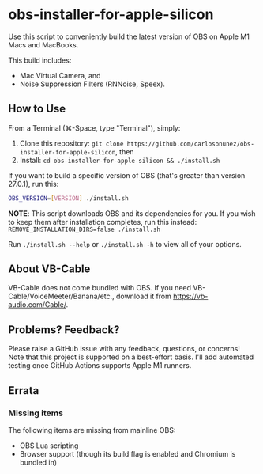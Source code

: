 # obs-installer-for-apple-silicon

Use this script to conveniently build the latest version of OBS on Apple M1 Macs and MacBooks.

This build includes:

* Mac Virtual Camera, and
* Noise Suppression Filters (RNNoise, Speex).

## How to Use

From a Terminal (⌘-Space, type "Terminal"), simply:

1. Clone this repository: `git clone https://github.com/carlosonunez/obs-installer-for-apple-silicon`, then
2. Install: `cd obs-installer-for-apple-silicon && ./install.sh`

If you want to build a specific version of OBS (that's greater than version 27.0.1),
run this:

```sh
OBS_VERSION=[VERSION] ./install.sh
```

**NOTE**: This script downloads OBS and its dependencies for you. If you wish to keep them
after installation completes, run this instead:
`REMOVE_INSTALLATION_DIRS=false ./install.sh`

Run `./install.sh --help` or `./install.sh -h` to view all of your options.

## About VB-Cable

VB-Cable does not come bundled with OBS. If you need VB-Cable/VoiceMeeter/Banana/etc.,
download it from https://vb-audio.com/Cable/.

## Problems? Feedback?

Please raise a GitHub issue with any feedback, questions, or concerns! Note that this project
is supported on a best-effort basis. I'll add automated testing once GitHub Actions
supports Apple M1 runners.

## Errata

### Missing items

The following items are missing from mainline OBS:

- OBS Lua scripting
- Browser support (though its build flag is enabled and Chromium is bundled in)
